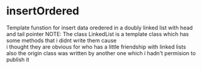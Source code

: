 # insertOrdered
Template funstion for insert data oredered in a doubly linked list with head and tail pointer
NOTE: The class LinkedList is a template class which has some methods that i didnt write them cause   
i thought they are obvious for who has a little friendship with linked lists  
also the origin class was written by another one which i hadn't permision to publish it
